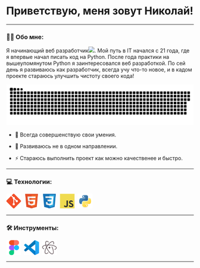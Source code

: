 
# Приветствую, меня зовут Николай!

---

### :man_technologist: Обо мне:

Я начинающий веб разработчик<img src="https://media.giphy.com/media/WUlplcMpOCEmTGBtBW/giphy.gif" width="30px">. Мой путь в IT начался с 21 года, где я впервые начал писать код на Python. После года практики на вышеупомянутом Python я заинтересовался веб разработкой. По сей день я развиваюсь как разработчик, всегда учу что-то новое, и в кадом проекте стараюсь улучшить чистоту своего кода!
<p align="center">
 <img width="600" src="/github-snake.svg" alt="snake"/>
</p>

- :telescope: Всегда совершенствую свои умения.

- :seedling: Развиваюсь не в одном направлении.

- :zap: Стараюсь выполнить проект как можно качественее и быстро.

---

### 💻 Технологии:

<div>
  <img src="https://github.com/devicons/devicon/blob/master/icons/git/git-original.svg" title="git" alt="git" width="40" height="40"/>&nbsp
  <img src="https://github.com/devicons/devicon/blob/master/icons/html5/html5-original.svg" title="html5" alt="html5" width="40" height="40"/>&nbsp
  <img src="https://github.com/devicons/devicon/blob/master/icons/css3/css3-original.svg" title="css" alt="css" width="40" height="40"/>&nbsp
  <img src="https://github.com/devicons/devicon/blob/master/icons/javascript/javascript-original.svg" title="javascript" alt="javascript" width="40" height="40"/>&nbsp
  <img src="https://github.com/devicons/devicon/blob/master/icons/python/python-original.svg" title="Python" alt="Python" width="40" height="40"/>&nbsp
  
</div>

---

### 🛠 Инструменты:

<div>
  

  
  <img src="https://github.com/devicons/devicon/blob/master/icons/figma/figma-original.svg" title="figma" alt="figma" width="40" height="40"/>&nbsp;
  <img src="https://github.com/devicons/devicon/blob/master/icons/vscode/vscode-original.svg" title="VS Code" alt="VS Code" width="40" height="40"/>&nbsp;
  <img src="https://github.com/devicons/devicon/blob/master/icons/atom/atom-original.svg" title="Atom" alt="Atom" width="40" height="40"/>&nbsp;

</div>

---


